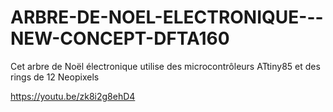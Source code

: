 # ARBRE-DE-NOEL-ELECTRONIQUE---NEW-CONCEPT-DFTA160

Cet arbre de Noël électronique utilise des microcontrôleurs ATtiny85 et des rings de 12 Neopixels

https://youtu.be/zk8i2g8ehD4


